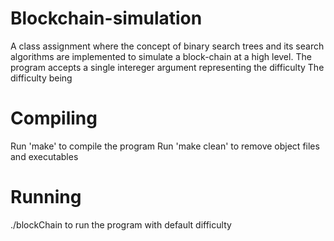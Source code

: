 # Blockchain-simulation
A class assignment where the concept of binary search trees and its search algorithms are implemented to simulate a block-chain at a high level.
The program accepts a single intereger argument representing the difficulty
The difficulty being 

# Compiling
Run 'make' to compile the program
Run 'make clean' to remove object files and executables

# Running
./blockChain to run the program with default difficulty
